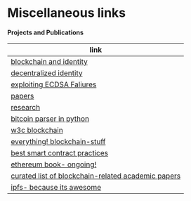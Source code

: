 # Miscellaneous links
**Projects and Publications**

|link|
|---|
|[blockchain and identity](https://github.com/peacekeeper/blockchain-identity)|
|[decentralized identity](http://identity.foundation/)|
|[exploiting ECDSA Faliures](https://github.com/FiloSottile/blockchainr)|
|[papers](https://github.com/bellaj/Blockchain)|
|[research](https://cdecker.github.io/btcresearch/about.html)|
|[bitcoin parser in python](https://github.com/jtauber/blockchain)|
|[w3c blockchain](https://github.com/w3c/blockchain)|
|[everything! blockchain-stuff](https://github.com/Xel/Blockchain-stuff#documentaries)|
|[best smart contract practices](https://consensys.github.io/smart-contract-best-practices)|
|[ethereum book- ongoing!](https://github.com/ethereumbook/ethereumbook/blob/develop/tokens.asciidoc)
|[ curated list of blockchain-related academic papers](https://github.com/decrypto-org/blockchain-papers)|
|[ipfs- because its awesome](https://github.com/ipfs/community)|




